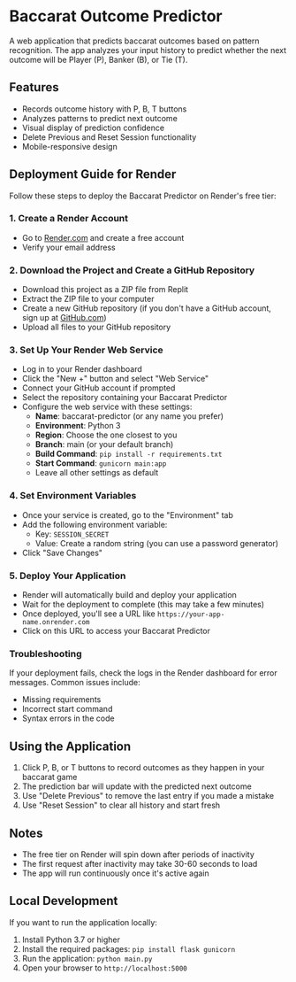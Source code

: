 # Baccarat Outcome Predictor

A web application that predicts baccarat outcomes based on pattern recognition. The app analyzes your input history to predict whether the next outcome will be Player (P), Banker (B), or Tie (T).

## Features

- Records outcome history with P, B, T buttons
- Analyzes patterns to predict next outcome
- Visual display of prediction confidence
- Delete Previous and Reset Session functionality
- Mobile-responsive design

## Deployment Guide for Render

Follow these steps to deploy the Baccarat Predictor on Render's free tier:

### 1. Create a Render Account

- Go to [Render.com](https://render.com/) and create a free account
- Verify your email address

### 2. Download the Project and Create a GitHub Repository

- Download this project as a ZIP file from Replit
- Extract the ZIP file to your computer
- Create a new GitHub repository (if you don't have a GitHub account, sign up at [GitHub.com](https://github.com/))
- Upload all files to your GitHub repository

### 3. Set Up Your Render Web Service

- Log in to your Render dashboard
- Click the "New +" button and select "Web Service"
- Connect your GitHub account if prompted
- Select the repository containing your Baccarat Predictor
- Configure the web service with these settings:
  - **Name**: baccarat-predictor (or any name you prefer)
  - **Environment**: Python 3
  - **Region**: Choose the one closest to you
  - **Branch**: main (or your default branch)
  - **Build Command**: `pip install -r requirements.txt`
  - **Start Command**: `gunicorn main:app`
  - Leave all other settings as default

### 4. Set Environment Variables

- Once your service is created, go to the "Environment" tab
- Add the following environment variable:
  - Key: `SESSION_SECRET`
  - Value: Create a random string (you can use a password generator)
- Click "Save Changes"

### 5. Deploy Your Application

- Render will automatically build and deploy your application
- Wait for the deployment to complete (this may take a few minutes)
- Once deployed, you'll see a URL like `https://your-app-name.onrender.com`
- Click on this URL to access your Baccarat Predictor

### Troubleshooting

If your deployment fails, check the logs in the Render dashboard for error messages. Common issues include:

- Missing requirements
- Incorrect start command
- Syntax errors in the code

## Using the Application

1. Click P, B, or T buttons to record outcomes as they happen in your baccarat game
2. The prediction bar will update with the predicted next outcome
3. Use "Delete Previous" to remove the last entry if you made a mistake
4. Use "Reset Session" to clear all history and start fresh

## Notes

- The free tier on Render will spin down after periods of inactivity
- The first request after inactivity may take 30-60 seconds to load
- The app will run continuously once it's active again

## Local Development

If you want to run the application locally:

1. Install Python 3.7 or higher
2. Install the required packages: `pip install flask gunicorn`
3. Run the application: `python main.py`
4. Open your browser to `http://localhost:5000`